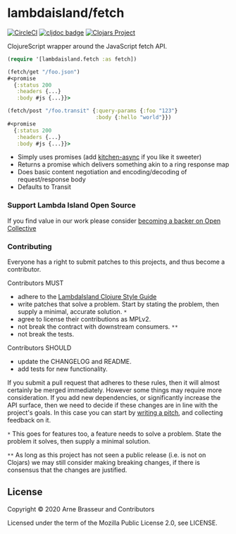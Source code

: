 # lambdaisland/fetch

<!-- badges -->
[![CircleCI](https://circleci.com/gh/lambdaisland/fetch.svg?style=svg)](https://circleci.com/gh/lambdaisland/fetch) [![cljdoc badge](https://cljdoc.org/badge/lambdaisland/fetch)](https://cljdoc.org/d/lambdaisland/fetch) [![Clojars Project](https://img.shields.io/clojars/v/lambdaisland/fetch.svg)](https://clojars.org/lambdaisland/fetch)
<!-- /badges -->

ClojureScript wrapper around the JavaScript fetch API.

``` clojure
(require '[lambdaisland.fetch :as fetch])

(fetch/get "/foo.json")
#<promise
  {:status 200
   :headers {...}
   :body #js {...}}>

(fetch/post "/foo.transit" {:query-params {:foo "123"}
                            :body {:hello "world"}})
#<promise
  {:status 200
   :headers {...}
   :body #js {...}}>
```

- Simply uses promises (add [kitchen-async](https://github.com/athos/kitchen-async) if you like it sweeter)
- Returns a promise which delivers something akin to a ring response map
- Does basic content negotiation and encoding/decoding of request/response body
- Defaults to Transit

<!-- opencollective -->
### Support Lambda Island Open Source

If you find value in our work please consider [becoming a backer on Open Collective](http://opencollective.com/lambda-island#section-contribute)
<!-- /opencollective -->

<!-- contributing -->
### Contributing

Everyone has a right to submit patches to this projects, and thus become a contributor.

Contributors MUST

- adhere to the [LambdaIsland Clojure Style Guide](https://nextjournal.com/lambdaisland/clojure-style-guide)
- write patches that solve a problem. Start by stating the problem, then supply a minimal, accurate solution. `*`
- agree to license their contributions as MPLv2.
- not break the contract with downstream consumers. `**`
- not break the tests.

Contributors SHOULD

- update the CHANGELOG and README.
- add tests for new functionality.

If you submit a pull request that adheres to these rules, then it will almost
certainly be merged immediately. However some things may require more
consideration. If you add new dependencies, or significantly increase the API
surface, then we need to decide if these changes are in line with the project's
goals. In this case you can start by [writing a
pitch](https://nextjournal.com/lambdaisland/pitch-template), and collecting
feedback on it.

`*` This goes for features too, a feature needs to solve a problem. State the problem it solves, then supply a minimal solution.

`**` As long as this project has not seen a public release (i.e. is not on Clojars)
we may still consider making breaking changes, if there is consensus that the
changes are justified.
<!-- /contributing -->

<!-- license-mpl -->
## License

Copyright &copy; 2020 Arne Brasseur and Contributors

Licensed under the term of the Mozilla Public License 2.0, see LICENSE.
<!-- /license-mpl -->

